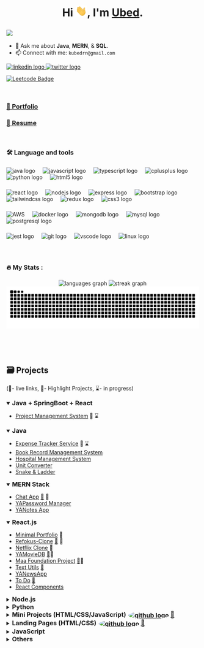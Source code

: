 # <p style="text-align: center;"> Hi <img src="https://github.com/ubednama/ubednama/blob/main/gifs/Hi.gif" width="30px">, I'm <a href="https://www.linkedin.com/in/ubed9">Ubed</a>.</p>
<img src="https://visitor-badge.laobi.icu/badge?page_id=ubednama.ubednama&" />


- 💬 Ask me about **Java**, **MERN**, & **SQL**.
- 📫 Connect with me: `kubedrn@gmail.com`

<div align="left">
  <a href="https://in.linkedin.com/in/ubed9" target="_blank">
    <img src="https://img.shields.io/static/v1?message=ubed9&logo=linkedin&label=&color=0077B5&logoColor=white&labelColor=&style=for-the-badge" height="25" alt="linkedin logo"  />
  </a>
  <a href="https://twitter.com/__ubednama" target="_blank">
    <img src="https://img.shields.io/static/v1?message=__ubednama&logo=X&label=&color=1DA1F2&logoColor=white&labelColor=&style=for-the-badge" height="25" alt="twitter logo"  />
  </a>
</div>

[![Leetcode Badge](https://img.shields.io/badge/dynamic/json?style=for-the-badge&labelColor=black&color=%23ffa116&label=Solved&query=solved&url=https%3A%2F%2Fleetcode-badge.vercel.app%2Fapi%2Fusers%2Fubednama&logo=leetcode&logoColor=yellow)](https://leetcode.com/ubednama)


<!-- <a href="https://www.fiverr.com/">
  <img align="left" alt="Ubed's Fiverr" width="22px" src="https://avatars.githubusercontent.com/u/807499?s=200&v=4" /> -->

<!-- <a href="https://www.hackerearth.com/@preethamb97">
  <img align="left" alt="Ubed's HackerEarth" width="22px" src="https://upload.wikimedia.org/wikipedia/commons/thumb/e/e8/HackerEarth_logo.png/480px-HackerEarth_logo.png" />  -->

<p> &nbsp;</p>

<h3><a href='https://ubednama.netlify.app/'>📂 Portfolio </h3>


### <h3> <a href='https://ubednama.github.io/resume/resume.pdf'>📄 Resume</a> </h3>

<p> &nbsp;</p>

###

<h3 align="left">🛠 Language and tools</h3>

###

<div align="left">
  <img src="https://cdn.jsdelivr.net/gh/devicons/devicon/icons/java/java-original.svg" height="40" alt="java logo"  />
  <img width="12" />
  <img src="https://cdn.simpleicons.org/javascript/F7DF1E" height="40" alt="javascript logo"  />
  <img width="12" />
  <img src="https://cdn.simpleicons.org/typescript/3178C6" height="40" alt="typescript logo"  />
  <img width="12" />
  <img src="https://cdn.simpleicons.org/c++/00599C" height="40" alt="cplusplus logo"  />
  <img width="12" />
  <img src="https://cdn.simpleicons.org/python/3776AB" height="40" alt="python logo"  />
  <img width="12" />
  <img src="https://cdn.simpleicons.org/html5/E34F26" height="40" alt="html5 logo"  />
</div>

###

<div align="left">
  <img src="https://cdn.simpleicons.org/react/61DAFB" height="40" alt="react logo"  />
  <img width="12" />
  <img src="https://cdn.simpleicons.org/nodedotjs/339933" height="40" alt="nodejs logo"  />
  <img width="12" />
  <img src="https://cdn.simpleicons.org/express/000000" height="40" alt="express logo"  />
  <img width="12" />
  <img src="https://cdn.simpleicons.org/bootstrap/7952B3" height="40" alt="bootstrap logo"  />
  <img width="12" />
  <img src="https://cdn.simpleicons.org/tailwindcss/06B6D4" height="40" alt="tailwindcss logo"  />
  <img width="12" />
  <img src="https://cdn.simpleicons.org/redux/764ABC" height="40" alt="redux logo"  />
  <img width="12" />
  <img src="https://cdn.simpleicons.org/css3/1572B6" height="40" alt="css3 logo"  />
</div>

###

<div align="left">
  <img src="https://cdn.simpleicons.org/amazonwebservices/232F3E" height="40" alt="AWS"  />
  <img width="12" />
  <img src="https://cdn.simpleicons.org/docker/2496ED" height="40" alt="docker logo"  />
  <img width="12" />
  <img src="https://cdn.simpleicons.org/mongodb/47A248" height="40" alt="mongodb logo"  />
  <img width="12" />
  <img src="https://cdn.simpleicons.org/mysql/4479A1" height="40" alt="mysql logo"  />
  <img width="12" />
  <img src="https://cdn.simpleicons.org/postgresql/4169E1" height="40" alt="postgresql logo"  />
</div>

###

<div align="left">
  <img src="https://cdn.jsdelivr.net/gh/devicons/devicon/icons/jest/jest-plain.svg" height="40" alt="jest logo"  />
  <img width="12" />
  <img src="https://cdn.simpleicons.org/git/F05032" height="40" alt="git logo"  />
  <img width="12" />
  <img src="https://cdn.jsdelivr.net/gh/devicons/devicon/icons/vscode/vscode-original.svg" height="40" alt="vscode logo"  />
  <img width="12" />
  <img src="https://cdn.simpleicons.org/linux/FCC624" height="40" alt="linux logo"  />
</div>



###
<p> &nbsp;</p>

<h3 align="left">🔥   My Stats :</h3>

###

<div align="center">
  <!-- <img src="https://github-readme-stats.vercel.app/api?username=ubednama&hide_title=false&hide_rank=false&show_icons=true&include_all_commits=true&count_private=true&disable_animations=false&theme=github_dark&locale=en&hide_border=false&order=1" height="180" alt="stats graph"  /> -->
  <img src="https://github-readme-stats.vercel.app/api/top-langs?username=ubednama&locale=en&hide_title=false&layout=compact&card_width=320&langs_count=8&hide_border=true&theme=dark&bg_color=000000&order=2" height="200" alt="languages graph"  />
  <img src="https://streak-stats.demolab.com?user=ubednama&locale=en&mode=daily&theme=highcontrast&hide_border=true&border=DDDDDD&fire=F1F1F1&ring=9E9E9E&currStreakLabel=9E9E9E&border_radius=5&order=3" height="200" alt="streak graph"  />
  <img src="https://raw.githubusercontent.com/ubednama/ubednama/output/snake.svg" alt="Snake animation" />
</div>



<p> &nbsp;</p>
<p> &nbsp;</p>

## <a id="projects"></a>🗃️ Projects
(🔗- live links, 🌟- Highlight Projects, ⌛- in progress)

<details open>
  <summary>
    <h3 style="display: inline;">Java + SpringBoot + React</h3>
  </summary>

- [Project Management System](https://github.com/ubednama/Project-Management-System-Frontend) 🌟 ⌛

</details>
<details open>
  <summary>
    <h3 style="display: inline;">Java</h3>
  </summary>

  - [Expense Tracker Service](https://github.com/ubednama/Expense-Tracker-Service) 🌟 ⌛
  - [Book Record Management System](https://github.com/ubednama/Book-Record-Management-System)
  - [Hospital Management System](https://github.com/ubednama/Hospital-Management-System)
  - [Unit Converter](https://github.com/ubednama/Unit-Converter)
  - [Snake & Ladder](https://github.com/ubednama/Snake-Ladder)

</details>
<details open>
  <summary>
    <h3 style="display: inline;">MERN Stack</h3>
  </summary>

  - [Chat App](https://github.com/ubednama/ChatApp) [🔗](https://chat-app-uwfk.onrender.com/) 🌟
  - [YAPassword Manager](https://github.com/ubednama/YAPasswordManager)
  - [YANotes App](https://github.com/ubednama/YANotesApp)

</details>
<details open>
  <summary>
    <h3 style="display: inline;">React.js</h3>
  </summary>
  
  - [Minimal Portfolio](https://github.com/ubednama/Minimal-Portfolio) 🌟
  - [Refokus-Clone](https://github.com/ubednama/Refokus-Clone) [🔗](https://refokus-clone-chi.vercel.app/) 🌟
  - [Netflix Clone](https://github.com/ubednama/Netflix-clone) 🌟
  - [YAMovieDB](https://github.com/ubednama/YAMovieDB) [🔗](https://ya-movie-db.vercel.app/)🌟
  - [Maa Foundation Project](https://github.com/ubednama/maa-foundation-project) [🔗](https://maa-foundation.vercel.app/)🌟
  - [Text Utils](https://github.com/ubednama/TextUtils) [🔗](https://ubednama.github.io/TextUtils/)
  - [YANewsApp](https://github.com/ubednama/YANewsApp)
  - [To Do](https://github.com/ubednama/To-Do)  [🔗](https://to-do-psi-six.vercel.app/)
  - [React Components](https://github.com/ubednama/React-Components)

</details>
<details close>
  <summary>
    <h3 style="display: inline;">Node.js</h3>
  </summary>

  - [Flight Management System](https://github.com/ubednama/Flights-Service)🌟
  - [URL-Shortener](https://github.com/ubednama/URL-Shortener)
  - [Check API](https://github.com/ubednama/Check-API)

</details>

<details close>
  <summary><h3 style="display: inline;">Python</h3></summary>

  - [Russian Roulette Sys32 Killer](https://github.com/ubednama/Russian-Roulette-Sys32-Killer)

</details>
<details close>
  <summary>
    <h3 style="display: inline;">
      Mini Projects (HTML/CSS/JavaScript)
      <span><a href='https://github.com/ubednama/mini-projects-js'><img src="https://edent.github.io/SuperTinyIcons/images/svg/github.svg" width="20" alt="github logo" style="margin-left:2px; border-radius: 50%; vertical-align: middle;" /></a></span>
      <span><a href='https://mini-projects-js-five.vercel.app/'>🔗</a></span>
      </h3>
  </summary>

  - [Tic Tac Toe](https://github.com/ubednama/Mini-Projects-js/tree/main/tic-tac-toe) [🔗](https://mini-projects-js-five.vercel.app/tic-tac-toe/index.html)
  - [Rock-paper-scissors](https://github.com/ubednama/Mini-Projects-js/tree/main/rockpaperscissors) [🔗](https://mini-projects-js-five.vercel.app/rockpaperscissors/index.html)
  - [Currency Converter](https://github.com/ubednama/Mini-Projects-js/tree/main/currency-converter) [🔗](https://mini-projects-js-five.vercel.app/currency-converter/index.html)
  - [Calculator](https://github.com/ubednama/Mini-Projects-js/tree/main/Calculator) [🔗](https://mini-projects-js-five.vercel.app/Calculator/index.html)🌟
  - [Quick Sign](https://github.com/ubednama/Mini-Projects-js/tree/main/Quick%20Sign) [🔗](https://mini-projects-js-five.vercel.app/Quick%20Sign/index.html)
  - [Weather App](https://github.com/ubednama/Mini-Projects-js/tree/main/Weather-App) [🔗](https://mini-projects-js-five.vercel.app/Weather-App/index.html)
  - [Dictionary App](https://github.com/ubednama/Mini-Projects-js/tree/main/Dictionary-App) [🔗](https://mini-projects-js-five.vercel.app/Dictionary-App/index.html)
  - [Password Generator](https://github.com/ubednama/Mini-Projects-js/tree/main/Password-Generator) [🔗](https://mini-projects-js-five.vercel.app/Password-Generator/index.html)
  - [QR Code Generator](https://github.com/ubednama/Mini-Projects-js/tree/main/QR-Code-Generator) [🔗](https://mini-projects-js-five.vercel.app/QR-Code-Generator/index.html)
  - [Circle Game](https://github.com/ubednama/Mini-Projects-js/tree/main/circle-game) [🔗](https://mini-projects-js-five.vercel.app/circle-game/index.html)
  - [Print Numbers](https://github.com/ubednama/Mini-Projects-js/tree/main/Print-Numbers) [🔗](https://mini-projects-js-five.vercel.app/Print-Numbers/index.html)
  - [Random Breaking Bad Quotes](https://github.com/ubednama/Mini-Projects-js/tree/main/BBQuotes-API) [🔗](https://mini-projects-js-five.vercel.app/BBQuotes-API/index.html)

</details>
<details close>
  <summary>
    <h3 style="display: inline;">
      Landing Pages (HTML/CSS)
      <span><a href='https://github.com/ubednama/Landing-Pages'><img src="https://edent.github.io/SuperTinyIcons/images/svg/github.svg" width="20" alt="github logo" style="margin-left:2px; border-radius: 50%; vertical-align: middle;" /></a></span>
      <span><a href='https://landing-pages-coral.vercel.app/'>🔗</a></span>
    </h3>
  </summary>

  - [Obys](https://github.com/ubednama/Landing-Pages/tree/main/Obys) [🔗](https://landing-pages-coral.vercel.app/Obys/index.html)🌟
  - [Dribble](https://github.com/ubednama/Landing-Pages/tree/main/dribble) [🔗](https://landing-pages-coral.vercel.app/dribble/index.html)
  - [Model Management](https://github.com/ubednama/Landing-Pages/tree/main/model-management) [🔗](https://landing-pages-coral.vercel.app/model-management/index.html)
  - [Mens Fashion](https://github.com/ubednama/Landing-Pages/tree/main/Mens-Fashion) [🔗](https://landing-pages-coral.vercel.app/Mens-Fashion/index.html)
  - [Trendline](https://github.com/ubednama/Landing-Pages/tree/main/trendline) [🔗](https://landing-pages-coral.vercel.app/trendline/index.html)
  - [A Cotton Weave](https://github.com/ubednama/Landing-Pages/tree/main/a-cotton-weave) [🔗](https://landing-pages-coral.vercel.app/a-cotton-weave/)
  - [Shop Jacket](https://github.com/ubednama/Landing-Pages/tree/main/shop-jacket) [🔗](https://landing-pages-coral.vercel.app/shop-jacket/index.html)

</details>
<details close>
  <summary>
    <h3 style="display: inline;">JavaScript</h3>
  </summary>

  - [gRPC Server](https://github.com/ubednama/GRPC_Server)

</details>
<details close>
  <summary>
    <h3 style="display: inline;">Others</h3>
  </summary>

  - [Pinterest Clone](https://github.com/ubednama/Pinterest-clone)
  
</details>

